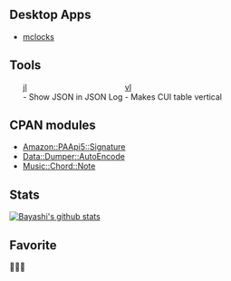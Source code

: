 ## Desktop Apps

* [mclocks](https://github.com/bayashi/mclocks "Multiple timezones clock")

## Tools

<ul id="horizontal">
<li style="display:inline-block;"><a href="https://metacpan.org/pod/distribution/App-jl/script/jl" title="Show JSON in JSON Log" target="_blank" style="display:block;">jl</a> - Show JSON in JSON Log</li>
<li style="display:inline-block;"><a href="https://metacpan.org/pod/distribution/App-vl/script/vl" title="Makes CUI table vertical" target="_blank" style="display:block;">vl</a> - Makes CUI table vertical</li>
</ul>

## CPAN modules

* [Amazon::PAApi5::Signature](https://metacpan.org/pod/Amazon::PAApi5::Signature "Amazon Product Advertising API(PA-API) 5.0 Helper")
* [Data::Dumper::AutoEncode](https://metacpan.org/pod/Data::Dumper::AutoEncode "Dump with recursive encoding")
* [Music::Chord::Note](https://metacpan.org/pod/Music::Chord::Note "get Chord Tone List from Chord Name")

## Stats

[![Bayashi's github stats](https://github-readme-stats.vercel.app/api?username=bayashi)](https://github.com/anuraghazra/github-readme-stats)

## Favorite

🍜🍛🍺
